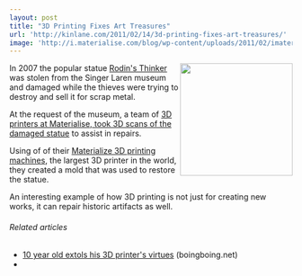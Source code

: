 ```yaml
---
layout: post
title: "3D Printing Fixes Art Treasures"
url: 'http://kinlane.com/2011/02/14/3d-printing-fixes-art-treasures/'
image: 'http://i.materialise.com/blog/wp-content/uploads/2011/02/imaterialise-Thinker-by-Rodin-images-copyright-Kees-Haageman321.jpg'
---
```


[<img class="c1" src="http://i.materialise.com/blog/wp-content/uploads/2011/02/imaterialise-Thinker-by-Rodin-images-copyright-Kees-Haageman321.jpg" alt="" width="200" align="right" />][1]In 2007 the popular statue [Rodin's Thinker][2] was stolen from the Singer Laren museum and damaged while the thieves were trying to destroy and sell it for scrap metal.

At the request of the museum, a team of [3D printers at Materialise, took 3D scans of the damaged statue][1] to assist in repairs.

Using of of their [Materialize 3D printing machines][3], the largest 3D printer in the world, they created a mold that was used to restore the statue.

An interesting example of how 3D printing is not just for creating new works, it can repair historic artifacts as well.

######  Related articles

  * [10 year old extols his 3D printer's virtues][4] (boingboing.net)
  *

   [1]: http://i.materialise.com/blog/entry/3d-printing-rodins-thinker
   [2]: http://en.wikipedia.org/wiki/The_Thinker (The Thinker)
   [3]: http://www.youtube.com/user/imaterialise#p/u/3/ygHVVKkJWlI
   [4]: http://www.boingboing.net/2011/02/14/10-year-old-extols-h.html
